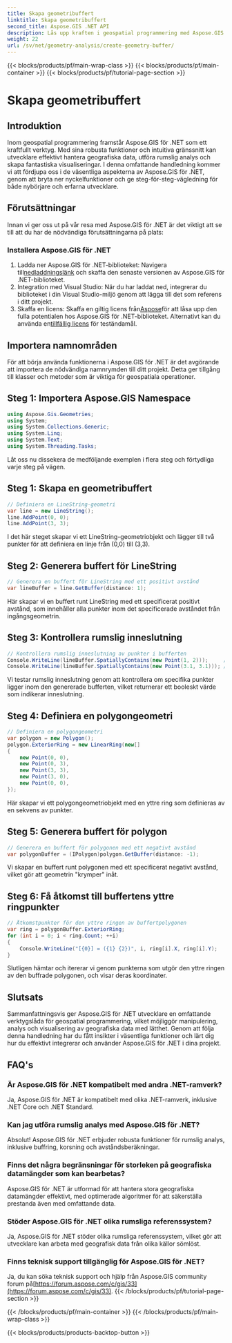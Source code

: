 ```yaml
---
title: Skapa geometribuffert
linktitle: Skapa geometribuffert
second_title: Aspose.GIS .NET API
description: Lås upp kraften i geospatial programmering med Aspose.GIS för .NET. Utför rumslig analys, visualisera data och mer med lätthet.
weight: 22
url: /sv/net/geometry-analysis/create-geometry-buffer/
---
```


{{< blocks/products/pf/main-wrap-class >}}
{{< blocks/products/pf/main-container >}}
{{< blocks/products/pf/tutorial-page-section >}}

# Skapa geometribuffert

## Introduktion
Inom geospatial programmering framstår Aspose.GIS för .NET som ett kraftfullt verktyg. Med sina robusta funktioner och intuitiva gränssnitt kan utvecklare effektivt hantera geografiska data, utföra rumslig analys och skapa fantastiska visualiseringar. I denna omfattande handledning kommer vi att fördjupa oss i de väsentliga aspekterna av Aspose.GIS för .NET, genom att bryta ner nyckelfunktioner och ge steg-för-steg-vägledning för både nybörjare och erfarna utvecklare.
## Förutsättningar
Innan vi ger oss ut på vår resa med Aspose.GIS för .NET är det viktigt att se till att du har de nödvändiga förutsättningarna på plats:
### Installera Aspose.GIS för .NET
1.  Ladda ner Aspose.GIS för .NET-biblioteket: Navigera till[nedladdningslänk](https://releases.aspose.com/gis/net/) och skaffa den senaste versionen av Aspose.GIS för .NET-biblioteket.
2. Integration med Visual Studio: När du har laddat ned, integrerar du biblioteket i din Visual Studio-miljö genom att lägga till det som referens i ditt projekt.
3.  Skaffa en licens: Skaffa en giltig licens från[Aspose](https://purchase.aspose.com/buy)för att låsa upp den fulla potentialen hos Aspose.GIS för .NET-biblioteket. Alternativt kan du använda en[tillfällig licens](https://purchase.aspose.com/temporary-license/) för teständamål.

## Importera namnområden
För att börja använda funktionerna i Aspose.GIS för .NET är det avgörande att importera de nödvändiga namnrymden till ditt projekt. Detta ger tillgång till klasser och metoder som är viktiga för geospatiala operationer.
## Steg 1: Importera Aspose.GIS Namespace
```csharp
using Aspose.Gis.Geometries;
using System;
using System.Collections.Generic;
using System.Linq;
using System.Text;
using System.Threading.Tasks;
```

Låt oss nu dissekera de medföljande exemplen i flera steg och förtydliga varje steg på vägen.
## Steg 1: Skapa en geometribuffert
```csharp
// Definiera en LineString-geometri
var line = new LineString();
line.AddPoint(0, 0);
line.AddPoint(3, 3);
```
I det här steget skapar vi ett LineString-geometriobjekt och lägger till två punkter för att definiera en linje från (0,0) till (3,3).
## Steg 2: Generera buffert för LineString
```csharp
// Generera en buffert för LineString med ett positivt avstånd
var lineBuffer = line.GetBuffer(distance: 1);
```
Här skapar vi en buffert runt LineString med ett specificerat positivt avstånd, som innehåller alla punkter inom det specificerade avståndet från ingångsgeometrin.
## Steg 3: Kontrollera rumslig inneslutning
```csharp
// Kontrollera rumslig inneslutning av punkter i bufferten
Console.WriteLine(lineBuffer.SpatiallyContains(new Point(1, 2)));     // Sann
Console.WriteLine(lineBuffer.SpatiallyContains(new Point(3.1, 3.1))); // Sann
```
Vi testar rumslig inneslutning genom att kontrollera om specifika punkter ligger inom den genererade bufferten, vilket returnerar ett booleskt värde som indikerar inneslutning.
## Steg 4: Definiera en polygongeometri
```csharp
// Definiera en polygongeometri
var polygon = new Polygon();
polygon.ExteriorRing = new LinearRing(new[]
{
    new Point(0, 0),
    new Point(0, 3),
    new Point(3, 3),
    new Point(3, 0),
    new Point(0, 0),
});
```
Här skapar vi ett polygongeometriobjekt med en yttre ring som definieras av en sekvens av punkter.
## Steg 5: Generera buffert för polygon
```csharp
// Generera en buffert för polygonen med ett negativt avstånd
var polygonBuffer = (IPolygon)polygon.GetBuffer(distance: -1);
```
Vi skapar en buffert runt polygonen med ett specificerat negativt avstånd, vilket gör att geometrin "krymper" inåt.
## Steg 6: Få åtkomst till buffertens yttre ringpunkter
```csharp
// Åtkomstpunkter för den yttre ringen av buffertpolygonen
var ring = polygonBuffer.ExteriorRing;
for (int i = 0; i < ring.Count; ++i)
{
    Console.WriteLine("[{0}] = ({1} {2})", i, ring[i].X, ring[i].Y);
}
```
Slutligen hämtar och itererar vi genom punkterna som utgör den yttre ringen av den buffrade polygonen, och visar deras koordinater.

## Slutsats
Sammanfattningsvis ger Aspose.GIS för .NET utvecklare en omfattande verktygslåda för geospatial programmering, vilket möjliggör manipulering, analys och visualisering av geografiska data med lätthet. Genom att följa denna handledning har du fått insikter i väsentliga funktioner och lärt dig hur du effektivt integrerar och använder Aspose.GIS för .NET i dina projekt.
## FAQ's
### Är Aspose.GIS för .NET kompatibelt med andra .NET-ramverk?
Ja, Aspose.GIS för .NET är kompatibelt med olika .NET-ramverk, inklusive .NET Core och .NET Standard.
### Kan jag utföra rumslig analys med Aspose.GIS för .NET?
Absolut! Aspose.GIS för .NET erbjuder robusta funktioner för rumslig analys, inklusive buffring, korsning och avståndsberäkningar.
### Finns det några begränsningar för storleken på geografiska datamängder som kan bearbetas?
Aspose.GIS för .NET är utformad för att hantera stora geografiska datamängder effektivt, med optimerade algoritmer för att säkerställa prestanda även med omfattande data.
### Stöder Aspose.GIS för .NET olika rumsliga referenssystem?
Ja, Aspose.GIS för .NET stöder olika rumsliga referenssystem, vilket gör att utvecklare kan arbeta med geografisk data från olika källor sömlöst.
### Finns teknisk support tillgänglig för Aspose.GIS för .NET?
 Ja, du kan söka teknisk support och hjälp från Aspose.GIS community forum på[https://forum.aspose.com/c/gis/33](https://forum.aspose.com/c/gis/33).
{{< /blocks/products/pf/tutorial-page-section >}}

{{< /blocks/products/pf/main-container >}}
{{< /blocks/products/pf/main-wrap-class >}}

{{< blocks/products/products-backtop-button >}}
